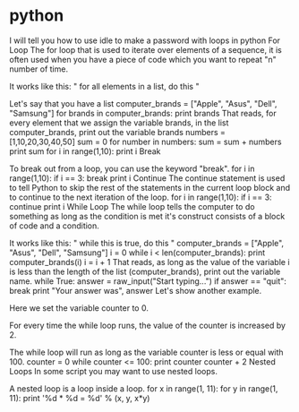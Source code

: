 # python
I will tell you how to use idle to make a password with loops in python
For Loop
The for loop that is used to iterate over elements of a sequence, it is often 
used when you have a piece of code which you want to repeat "n" number of time. 

It works like this: " for all elements in a list, do this "

Let's say that you have a list
computer_brands = ["Apple", "Asus", "Dell", "Samsung"]
for brands in computer_brands:
    print brands
That reads, for every element that we assign the variable brands, 
in the list computer_brands, print out the variable brands
numbers = [1,10,20,30,40,50]
sum = 0
for number in numbers:
    sum = sum + numbers
print sum
for i in range(1,10):
    print i
Break

 
To break out from a loop, you can use the keyword "break". 
for i in range(1,10):
    if i == 3:
	break
    print i
Continue
The continue statement is used to tell Python to skip the rest of the statements 
in the current loop block and to continue to the next iteration of the loop.
for i in range(1,10):
    if i == 3:
	continue
    print i
While Loop
The while loop tells the computer to do something as long as the condition is met
it's construct consists of a block of code and a condition. 

It works like this: " while this is true, do this "
computer_brands = ["Apple", "Asus", "Dell", "Samsung"]
i = 0
while i < len(computer_brands):
    print computer_brands(i)
    i = i + 1
That reads, as long as the value of the variable i is less than the length of the 
list (computer_brands), print out the variable name.
while True:
    answer = raw_input("Start typing...")
    if answer == "quit":
        break
    print "Your answer was", answer
Let's show another example.

Here we set the variable counter to 0. 

For every time the while loop runs, the value of the counter is increased by 2. 

The while loop will run as long as the variable counter is less or equal with 100.
counter = 0
while counter <= 100:
    print counter
    counter + 2
Nested Loops
In some script you may want to use nested loops. 

A nested loop is a loop inside a loop. 
for x in range(1, 11):
    for y in range(1, 11):
        print '%d * %d = %d' % (x, y, x*y)
